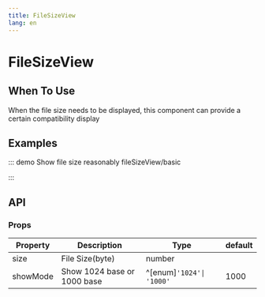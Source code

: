 ```yaml
---
title: FileSizeView
lang: en
---
```

# FileSizeView

## When To Use

When the file size needs to be displayed, this component can provide a certain compatibility display

## Examples

::: demo Show file size reasonably
fileSizeView/basic

:::

## API

### Props

| Property | Description                 | Type                     | default |
| -------- | --------------------------- | ------------------------ | ------- |
| size     | File Size(byte)             | number                   |         |
| showMode | Show 1024 base or 1000 base | ^[enum]`'1024'\| '1000'` | 1000    |
